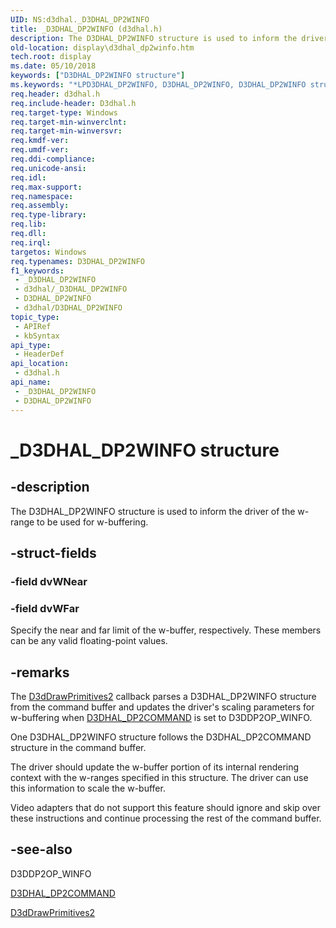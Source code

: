 ```yaml
---
UID: NS:d3dhal._D3DHAL_DP2WINFO
title: _D3DHAL_DP2WINFO (d3dhal.h)
description: The D3DHAL_DP2WINFO structure is used to inform the driver of the w-range to be used for w-buffering.
old-location: display\d3dhal_dp2winfo.htm
tech.root: display
ms.date: 05/10/2018
keywords: ["D3DHAL_DP2WINFO structure"]
ms.keywords: "*LPD3DHAL_DP2WINFO, D3DHAL_DP2WINFO, D3DHAL_DP2WINFO structure [Display Devices], LPD3DHAL_DP2WINFO, LPD3DHAL_DP2WINFO structure pointer [Display Devices], _D3DHAL_DP2WINFO, d3dhal/D3DHAL_DP2WINFO, d3dhal/LPD3DHAL_DP2WINFO, d3dstrct_f0755102-ab0f-43fd-9821-3cde940d24a1.xml, display.d3dhal_dp2winfo"
req.header: d3dhal.h
req.include-header: D3dhal.h
req.target-type: Windows
req.target-min-winverclnt: 
req.target-min-winversvr: 
req.kmdf-ver: 
req.umdf-ver: 
req.ddi-compliance: 
req.unicode-ansi: 
req.idl: 
req.max-support: 
req.namespace: 
req.assembly: 
req.type-library: 
req.lib: 
req.dll: 
req.irql: 
targetos: Windows
req.typenames: D3DHAL_DP2WINFO
f1_keywords:
 - _D3DHAL_DP2WINFO
 - d3dhal/_D3DHAL_DP2WINFO
 - D3DHAL_DP2WINFO
 - d3dhal/D3DHAL_DP2WINFO
topic_type:
 - APIRef
 - kbSyntax
api_type:
 - HeaderDef
api_location:
 - d3dhal.h
api_name:
 - _D3DHAL_DP2WINFO
 - D3DHAL_DP2WINFO
---
```


# _D3DHAL_DP2WINFO structure


## -description

The D3DHAL_DP2WINFO structure is used to inform the driver of the w-range to be used for w-buffering.

## -struct-fields

### -field dvWNear

### -field dvWFar

Specify the near and far limit of the w-buffer, respectively. These members can be any valid floating-point values.

## -remarks

The <a href="/windows-hardware/drivers/ddi/d3dhal/nc-d3dhal-lpd3dhal_drawprimitives2cb">D3dDrawPrimitives2</a> callback parses a D3DHAL_DP2WINFO structure from the command buffer and updates the driver's scaling parameters for w-buffering when <a href="/windows-hardware/drivers/ddi/d3dhal/ns-d3dhal-_d3dhal_dp2command">D3DHAL_DP2COMMAND</a> is set to D3DDP2OP_WINFO.

One D3DHAL_DP2WINFO structure follows the D3DHAL_DP2COMMAND structure in the command buffer.

The driver should update the w-buffer portion of its internal rendering context with the w-ranges specified in this structure. The driver can use this information to scale the w-buffer.

Video adapters that do not support this feature should ignore and skip over these instructions and continue processing the rest of the command buffer.

## -see-also

D3DDP2OP_WINFO



<a href="/windows-hardware/drivers/ddi/d3dhal/ns-d3dhal-_d3dhal_dp2command">D3DHAL_DP2COMMAND</a>



<a href="/windows-hardware/drivers/ddi/d3dhal/nc-d3dhal-lpd3dhal_drawprimitives2cb">D3dDrawPrimitives2</a>

